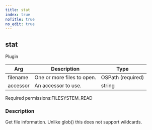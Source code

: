 ```yaml
---
title: stat
index: true
noTitle: true
no_edit: true
---
```




<div class="vql_item"></div>


## stat
<span class='vql_type label label-warning pull-right page-header'>Plugin</span>



<div class="vqlargs"></div>

Arg | Description | Type
----|-------------|-----
filename|One or more files to open.|OSPath (required)
accessor|An accessor to use.|string

<span class="permission_list vql_type">Required permissions:</span><span class="permission_list linkcolour label label-important">FILESYSTEM_READ</span>

### Description

Get file information. Unlike glob() this does not support wildcards.

